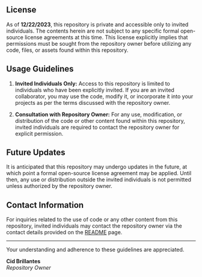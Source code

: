 <h2>License</h2>

As of **12/22/2023**, this repository is private and accessible only to invited individuals. The contents herein are not subject to any specific formal open-source license agreements at this time. This license explicitly implies that permissions must be sought from the repository owner before utilizing any code, files, or assets found within this repository.

<h2>Usage Guidelines</h2>

1. **Invited Individuals Only:** Access to this repository is limited to individuals who have been explicitly invited. If you are an invited collaborator, you may use the code, modify it, or incorporate it into your projects as per the terms discussed with the repository owner.

2. **Consultation with Repository Owner:** For any use, modification, or distribution of the code or other content found within this repository, invited individuals are required to contact the repository owner for explicit permission.

<h2>Future Updates</h2>

It is anticipated that this repository may undergo updates in the future, at which point a formal open-source license agreement may be applied. Until then, any use or distribution outside the invited individuals is not permitted unless authorized by the repository owner.

<h2>Contact Information</h2>

For inquiries related to the use of code or any other content from this repository, invited individuals may contact the repository owner via the contact details provided on the [README](README.md#contact-information) page.

<hr>

Your understanding and adherence to these guidelines are appreciated.

**Cid Brillantes** <br>
*Repository Owner*
